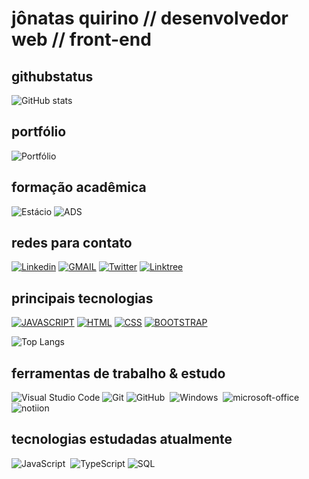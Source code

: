 # jônatas quirino // desenvolvedor web // front-end 
## githubstatus
![GitHub stats](https://github-readme-stats.vercel.app/api?username=ojonatasquirino&show_icons=false&theme=dark)

## portfólio

![Portfólio](https://img.shields.io/badge/em%20codificação-portfólio-172B4D?style=for-the-badge&logo=estacio&logoColor=blue)
## formação acadêmica

![Estácio](https://img.shields.io/badge/faculdade-estacio-blue?style=for-the-badge&logo=estacio&logoColor=blue)
![ADS](https://img.shields.io/badge/ADS-4ºsemestre-transparent?style=for-the-badge&logo=estacio&logoColor=blue)


## redes para contato

[![Linkedin](https://img.shields.io/badge/LinkedIn-0077B5?style=for-the-badge&logo=linkedin&logoColor=white)](https://www.linkedin.com/in/jonatasquirino/)
[![GMAIL](https://img.shields.io/badge/Gmail-D14836?style=for-the-badge&logo=gmail&logoColor=white)](mailto:quirinoj02@gmail.com)
[![Twitter](https://img.shields.io/badge/Twitter-1DA1F2?style=for-the-badge&logo=twitter&logoColor=white)](https://twitter.com/ojonatasquirino)
[![Linktree](https://img.shields.io/badge/linktree-39E09B?style=for-the-badge&logo=linktree&logoColor=white)](https://linktr.ee/ojonatasquirino)

 ## principais tecnologias


[![JAVASCRIPT](https://img.shields.io/badge/JavaScript-F7DF1E?style=for-the-badge&logo=javascript&logoColor=black)]()
[![HTML](https://img.shields.io/badge/HTML5-E34F26?style=for-the-badge&logo=html5&logoColor=white)]()
[![CSS](https://img.shields.io/badge/CSS3-1572B6?style=for-the-badge&logo=css3&logoColor=white)]()
[![BOOTSTRAP](https://img.shields.io/badge/Bootstrap-563D7C?style=for-the-badge&logo=bootstrap&logoColor=white)]()

![Top Langs](https://github-readme-stats.vercel.app/api/top-langs/?username=ojonatasquirino&hide_progress=trueicons=true&theme=dark)


## ferramentas de trabalho & estudo

![Visual Studio Code](https://img.shields.io/badge/-Visual%20Studio%20Code-0D1117?style=for-the-badge&logo=visual-studio-code&logoColor=007ACC&labelColor=0D1117)
![Git](https://img.shields.io/badge/-Git-0D1117?style=for-the-badge&logo=git&labelColor=0D1117)
![GitHub](https://img.shields.io/badge/-GitHub-0D1117?style=for-the-badge&logo=github&labelColor=0D1117)&nbsp;
![Windows](https://img.shields.io/badge/-Windows-0D1117?style=for-the-badge&logo=windows&labelColor=0D1117)&nbsp;
![microsoft-office](https://img.shields.io/badge/-microsoft_office-0D1117?style=for-the-badge&logo=microsoft-office&labelColor=0D1117)&nbsp;
![notiion](https://img.shields.io/badge/Notion-0D1117?style=for-the-badge&logo=notion&logoColor=white)



  
## tecnologias estudadas atualmente
![JavaScript](https://img.shields.io/badge/-JavaScript-0D1117?style=for-the-badge&logo=javascript&labelColor=0D1117&textColor=0D1117)&nbsp;
![TypeScript](https://img.shields.io/badge/TypeScript-0D1117?style=for-the-badge&logo=typescript&logoColor=white)
![SQL](https://img.shields.io/badge/PostgreSQL-0D1117?style=for-the-badge&logo=postgresql&logoColor=white)







